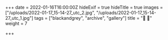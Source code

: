 +++
date = 2022-01-16T16:00:00Z
hideExif = true
hideTitle = true
images = ["/uploads/2022-01-17_15-14-27_utc_2.jpg", "/uploads/2022-01-17_15-14-27_utc_1.jpg"]
tags = ["blackandgrey", "archive", "gallery"]
title = "🦋 🦋"
weight = 7

+++

